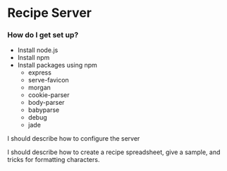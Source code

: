 # Recipe Server #

### How do I get set up? ###

* Install node.js
* Install npm
* Install packages using npm
    * express
    * serve-favicon
    * morgan
    * cookie-parser
    * body-parser
    * babyparse
    * debug
    * jade

I should describe how to configure the server

I should describe how to create a recipe spreadsheet, give a sample, and tricks for formatting characters.
